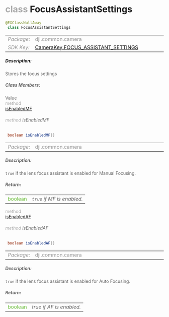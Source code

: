 <div class="article"><h1 ><font color="#AAA">class </font>FocusAssistantSettings</h1></div>

~~~java
@EXClassNullAway
 class FocusAssistantSettings 
~~~

<html><table class="table-supportedby"><tr valign="top"><td width=15%><font color="#999"><i>Package:</i></td><td width=85%><font color="#999">dji.common.camera</td></tr><tr valign="top"><td width=15%><font color="#999"><i>SDK Key:</i></td><td width=85%><font color="#999"><a href="/Components/KeyManager/DJICameraKey.html#camerakey_focus_assistant_settings_key">CameraKey.FOCUS_ASSISTANT_SETTINGS</a></td></tr></table></html>



##### Description:



<font color="#666">Stores the focus settings



##### Class Members:

<div class="api-row" id="djicamera_djicamerafocusassistantsettings_enabledformf"><div class="api-col left">Value</div><div class="api-col middle" style="color:#AAA">method</div><div class="api-col right"><a class="trigger" href="#djicamera_djicamerafocusassistantsettings_enabledformf_inline">isEnabledMF</a></div></div><div class="inline-doc" id="djicamera_djicamerafocusassistantsettings_enabledformf_inline"

><div class="article"><h6 ><font color="#AAA">method </font>isEnabledMF</h6></div>

~~~java
 boolean isEnabledMF() 
~~~

<html><table class="table-supportedby"><tr valign="top"><td width=15%><font color="#999"><i>Package:</i></td><td width=85%><font color="#999">dji.common.camera</td></tr></table></html>



##### Description:



<font color="#666"><code>true</code> if the lens focus assistant is enabled for Manual Focusing.



##### Return:

<html><table class="table-inline-parameters"><tr valign="top"><td><font color="#70BF41">boolean</td><td><font color="#666"><i><code>true</code> if MF is enabled.</i></td></tr></table></html></div>

<div class="api-row" id="djicamera_djicamerafocusassistantsettings_enabledforaf"><div class="api-col left"></div><div class="api-col middle" style="color:#AAA">method</div><div class="api-col right"><a class="trigger" href="#djicamera_djicamerafocusassistantsettings_enabledforaf_inline">isEnabledAF</a></div></div><div class="inline-doc" id="djicamera_djicamerafocusassistantsettings_enabledforaf_inline"

><div class="article"><h6 ><font color="#AAA">method </font>isEnabledAF</h6></div>

~~~java
 boolean isEnabledAF() 
~~~

<html><table class="table-supportedby"><tr valign="top"><td width=15%><font color="#999"><i>Package:</i></td><td width=85%><font color="#999">dji.common.camera</td></tr></table></html>



##### Description:



<font color="#666"><code>true</code> if the lens focus assistant is enabled for Auto Focusing.



##### Return:

<html><table class="table-inline-parameters"><tr valign="top"><td><font color="#70BF41">boolean</td><td><font color="#666"><i>true if AF is enabled.</i></td></tr></table></html></div>



